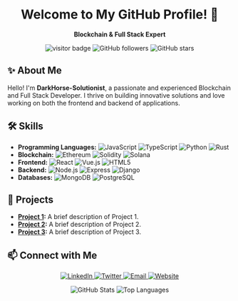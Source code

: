 

<h1 align="center">Welcome to My GitHub Profile! 👋</h1>

<p align="center">
  <strong>Blockchain & Full Stack Expert</strong>
</p>

<p align="center">
  <img src="https://visitor-badge.laobi.icu/badge?page_id=your-username.your-repo-name" alt="visitor badge"/>
  <img src="https://img.shields.io/github/followers/your-username?style=social" alt="GitHub followers"/>
  <img src="https://img.shields.io/github/stars/your-username?style=social" alt="GitHub stars"/>
</p>

## ✨ About Me

Hello! I'm **DarkHorse-Solutionist**, a passionate and experienced Blockchain and Full Stack Developer. I thrive on building innovative solutions and love working on both the frontend and backend of applications.

## 🛠️ Skills

- **Programming Languages:** ![JavaScript](https://img.shields.io/badge/-JavaScript-F7DF1E?style=flat&logo=javascript&logoColor=black) ![TypeScript](https://img.shields.io/badge/-TypeScript-007ACC?style=flat&logo=typescript&logoColor=white) ![Python](https://img.shields.io/badge/-Python-3776AB?style=flat&logo=python&logoColor=white) ![Rust](https://img.shields.io/badge/-Rust-000000?style=flat&logo=rust&logoColor=white)
- **Blockchain:** ![Ethereum](https://img.shields.io/badge/-Ethereum-3C3C3D?style=flat&logo=ethereum&logoColor=white) ![Solidity](https://img.shields.io/badge/-Solidity-363636?style=flat&logo=solidity&logoColor=white) ![Solana](https://img.shields.io/badge/-Solana-9945FF?style=flat&logo=solana&logoColor=white)
- **Frontend:** ![React](https://img.shields.io/badge/-React-61DAFB?style=flat&logo=react&logoColor=black) ![Vue.js](https://img.shields.io/badge/-Vue.js-4FC08D?style=flat&logo=vue.js&logoColor=white) ![HTML5](https://img.shields.io/badge/-HTML5-E34F26?style=flat&logo=html5&logoColor=white)
- **Backend:** ![Node.js](https://img.shields.io/badge/-Node.js-339933?style=flat&logo=node.js&logoColor=white) ![Express](https://img.shields.io/badge/-Express-000000?style=flat&logo=express&logoColor=white) ![Django](https://img.shields.io/badge/-Django-092E20?style=flat&logo=django&logoColor=white)
- **Databases:** ![MongoDB](https://img.shields.io/badge/-MongoDB-47A248?style=flat&logo=mongodb&logoColor=white) ![PostgreSQL](https://img.shields.io/badge/-PostgreSQL-336791?style=flat&logo=postgresql&logoColor=white)

## 🚀 Projects

- **[Project 1](https://link-to-project1.com):** A brief description of Project 1.
- **[Project 2](https://link-to-project2.com):** A brief description of Project 2.
- **[Project 3](https://link-to-project3.com):** A brief description of Project 3.

## 📫 Connect with Me

<p align="center">
  <a href="https://www.linkedin.com/in/your-profile" target="_blank">
    <img src="https://img.shields.io/badge/-LinkedIn-0077B5?style=flat&logo=linkedin&logoColor=white" alt="LinkedIn">
  </a>
  <a href="https://twitter.com/your-profile" target="_blank">
    <img src="https://img.shields.io/badge/-Twitter-1DA1F2?style=flat&logo=twitter&logoColor=white" alt="Twitter">
  </a>
  <a href="mailto:your-email@example.com">
    <img src="https://img.shields.io/badge/-Email-D14836?style=flat&logo=gmail&logoColor=white" alt="Email">
  </a>
  <a href="https://your-website.com" target="_blank">
    <img src="https://img.shields.io/badge/-Website-000000?style=flat&logo=wordpress&logoColor=white" alt="Website">
  </a>
</p>

<p align="center">
  <img src="https://github-readme-stats.vercel.app/api?username=your-username&show_icons=true&theme=radical" alt="GitHub Stats">
  <img src="https://github-readme-stats.vercel.app/api/top-langs/?username=your-username&layout=compact&theme=radical" alt="Top Languages">
</p>
